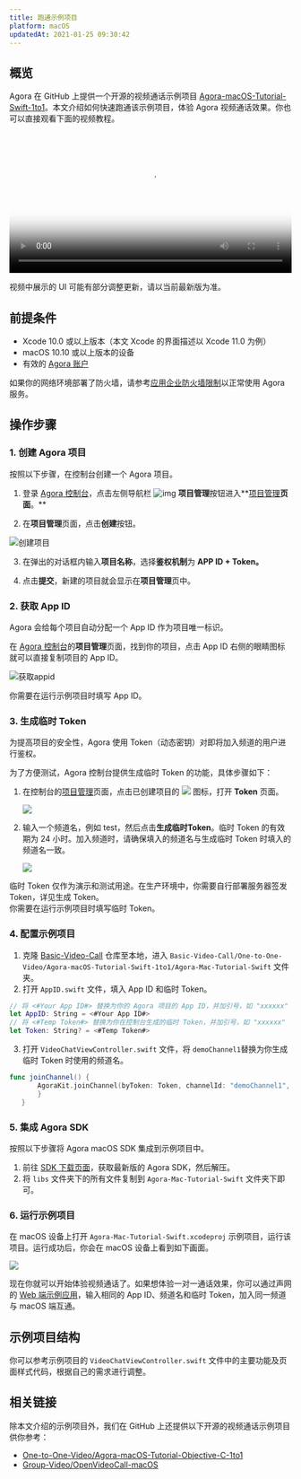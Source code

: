 ```yaml
---
title: 跑通示例项目
platform: macOS
updatedAt: 2021-01-25 09:30:42
---
```

## 概览

Agora 在 GitHub 上提供一个开源的视频通话示例项目 [Agora-macOS-Tutorial-Swift-1to1](https://github.com/AgoraIO/Basic-Video-Call/tree/master/One-to-One-Video/Agora-macOS-Tutorial-Swift-1to1)。本文介绍如何快速跑通该示例项目，体验 Agora 视频通话效果。你也可以直接观看下面的视频教程。

<video src="https://web-cdn.agora.io/docs-files/1584929426345" poster="https://web-cdn.agora.io/docs-files/1597911260292" controls width = 100% height = auto>你的浏览器不支持 <code>video</code> 标签。</video>

<div class="alert note">视频中展示的 UI 可能有部分调整更新，请以当前最新版为准。</div>

## 前提条件

- Xcode 10.0 或以上版本（本文 Xcode 的界面描述以 Xcode 11.0 为例）
- macOS 10.10 或以上版本的设备
- 有效的 [Agora 账户](https://docs.agora.io/cn/Agora%20Platform/sign_in_and_sign_up?platform=macOS)

<div class="alert note">如果你的网络环境部署了防火墙，请参考<a href="https://docs.agora.io/cn/Agora Platform/firewall?platform=macOS">应用企业防火墙限制</a>以正常使用 Agora 服务。</div>

## 操作步骤

### 1. 创建 Agora 项目

按照以下步骤，在控制台创建一个 Agora 项目。

1. 登录 [Agora 控制台](https://console.agora.io/)，点击左侧导航栏 ![img](https://web-cdn.agora.io/docs-files/1594283671161) **项目管理**按钮进入**[项目管理](https://console.agora.io/projects)**页面**。**

2. 在**项目管理**页面，点击**创建**按钮。

 ![创建项目](https://web-cdn.agora.io/docs-files/1594287028966)

3. 在弹出的对话框内输入**项目名称**，选择**鉴权机制**为 **APP ID + Token。**

4. 点击**提交**，新建的项目就会显示在**项目管理**页中。

### <a name="appid"></a>2. 获取 App ID

Agora 会给每个项目自动分配一个 App ID 作为项目唯一标识。

在 [Agora 控制台](https://console.agora.io/)的**项目管理**页面，找到你的项目，点击 App ID 右侧的眼睛图标就可以直接复制项目的 App ID。

![获取appid](https://web-cdn.agora.io/docs-files/1603974707121)
<div class="alert info">你需要在运行示例项目时填写 App ID。</div>

### <a name="temptoken"></a>3. 生成临时 Token

为提高项目的安全性，Agora 使用 Token（动态密钥）对即将加入频道的用户进行鉴权。

为了方便测试，Agora 控制台提供生成临时 Token 的功能，具体步骤如下：

1. 在控制台的[项目管理](https://console.agora.io/projects)页面，点击已创建项目的 ![](https://web-cdn.agora.io/docs-files/1574923151660) 图标，打开 **Token** 页面。

	![](https://web-cdn.agora.io/docs-files/1574922827899)

2. 输入一个频道名，例如 test，然后点击**生成临时Token**。临时 Token 的有效期为 24 小时。加入频道时，请确保填入的频道名与生成临时 Token 时填入的频道名一致。

	![](https://web-cdn.agora.io/docs-files/1574928082984)

<div class="alert note">临时 Token 仅作为演示和测试用途。在生产环境中，你需要自行部署服务器签发 Token，详见<a href="token_server">生成 Token</a >。</div>

<div class="alert info">你需要在运行示例项目时填写临时 Token。</div>

### 4. 配置示例项目

1. 克隆 [Basic-Video-Call](https://github.com/AgoraIO/Basic-Video-Call) 仓库至本地，进入 `Basic-Video-Call/One-to-One-Video/Agora-macOS-Tutorial-Swift-1to1/Agora-Mac-Tutorial-Swift` 文件夹。
2. 打开 `AppID.swift` 文件，填入 App ID 和临时 Token。

 ```swift
 // 将 <#Your App ID#> 替换为你的 Agora 项目的 App ID，并加引号，如 "xxxxxx"
let AppID: String = <#Your App ID#>
// 将 <#Temp Token#> 替换为你在控制台生成的临时 Token，并加引号，如 "xxxxxx"
let Token: String? = <#Temp Token#>
```

3. 打开 `VideoChatViewController.swift` 文件，将 `demoChannel1`替换为你生成临时 Token 时使用的频道名。

 ```swift
func joinChannel() {
        AgoraKit.joinChannel(byToken: Token, channelId: "demoChannel1", info:nil, uid:0) { (sid, uid, elapsed) -> Void in
        }
    }
```

###  5. 集成 Agora SDK

按照以下步骤将 Agora macOS SDK 集成到示例项目中。

1. 前往 [SDK 下载页面](https://docs.agora.io/cn/All/downloads?platform=macOS)，获取最新版的 Agora SDK，然后解压。
2. 将 `libs` 文件夹下的所有文件复制到 `Agora-Mac-Tutorial-Swift` 文件夹下即可。

### 6. 运行示例项目

在 macOS 设备上打开 `Agora-Mac-Tutorial-Swift.xcodeproj` 示例项目，运行该项目。运行成功后，你会在 macOS 设备上看到如下画面。

![](https://web-cdn.agora.io/docs-files/1606466945068)

现在你就可以开始体验视频通话了。如果想体验一对一通话效果，你可以通过声网的 [Web 端示例应用](https://webdemo.agora.io/agora-web-showcase/examples/Agora-Web-Tutorial-1to1-Web/)，输入相同的 App ID、频道名和临时 Token，加入同一频道与 macOS 端互通。

## 示例项目结构

你可以参考示例项目的 `VideoChatViewController.swift` 文件中的主要功能及页面样式代码，根据自己的需求进行调整。

## 相关链接

除本文介绍的示例项目外，我们在 GitHub 上还提供以下开源的视频通话示例项目供你参考：

- [One-to-One-Video/Agora-macOS-Tutorial-Objective-C-1to1](https://github.com/AgoraIO/Basic-Video-Call/tree/master/One-to-One-Video/Agora-macOS-Tutorial-Objective-C-1to1)
- [Group-Video/OpenVideoCall-macOS](https://github.com/AgoraIO/Basic-Video-Call/tree/master/Group-Video/OpenVideoCall-macOS)